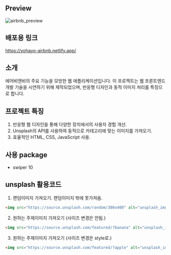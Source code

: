 ## Preview
![airbnb_preview](https://github.com/YoHaiYo/clone-airbnb/assets/124754510/5f7b0e4f-61d8-4dab-ba44-72630ce632f4)

## 배포용 링크
https://yohayo-airbnb.netlify.app/

## 소개
에어비앤비의 주요 기능을 모방한 웹 애플리케이션입니다. 이 프로젝트는 웹 프론트엔드 개발 기술을 시연하기 위해 제작되었으며, 반응형 디자인과 동적 이미지 처리를 특징으로 합니다.

## 프로젝트 특징
1. 반응형 웹 디자인을 통해 다양한 장치에서의 사용자 경험 개선.
2. Unsplash의 API를 사용하여 동적으로 카테고리에 맞는 이미지를 가져오기.
3. 효율적인 HTML, CSS, JavaScript 사용.

## 사용 package
- swiper 10

## unsplash 활용코드

1. 랜덤이미지 가져오기. 랜덤이미지 밖에 못가져옴.
```html
<img src="https://source.unsplash.com/random/300x400" alt="unsplash_img>;
```  
2. 원하는 주제이미지 가져오기 (사이즈 변경은 안됨.)
```html
<img src="https://source.unsplash.com/featured/?banana" alt="unsplash_img">
```
3. 원하는 주제이미지 가져오기 (사이즈 변경은 style로.)
```html
<img src="https://source.unsplash.com/featured/?apple" alt="unsplash_img" style="height: 300px; width: 300px;">
```
